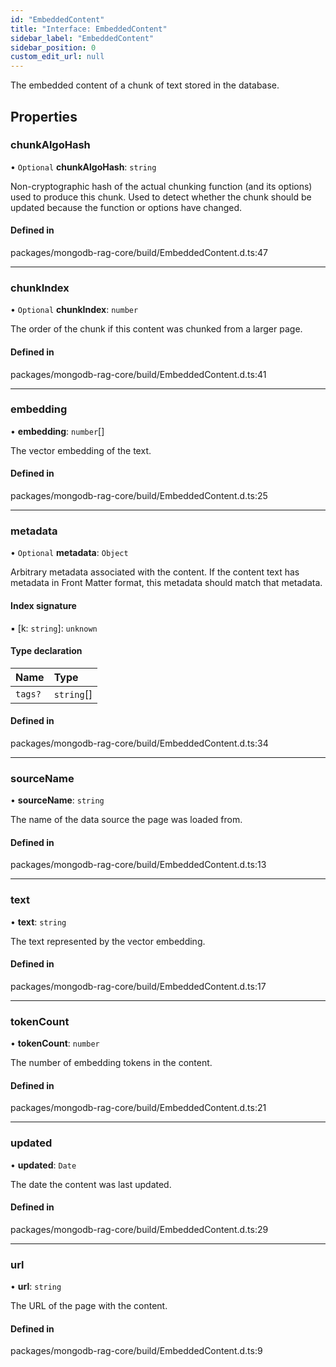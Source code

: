 ```yaml
---
id: "EmbeddedContent"
title: "Interface: EmbeddedContent"
sidebar_label: "EmbeddedContent"
sidebar_position: 0
custom_edit_url: null
---
```


The embedded content of a chunk of text stored in the database.

## Properties

### chunkAlgoHash

• `Optional` **chunkAlgoHash**: `string`

Non-cryptographic hash of the actual chunking function (and its options)
used to produce this chunk. Used to detect whether the chunk should be
updated because the function or options have changed.

#### Defined in

packages/mongodb-rag-core/build/EmbeddedContent.d.ts:47

___

### chunkIndex

• `Optional` **chunkIndex**: `number`

The order of the chunk if this content was chunked from a larger page.

#### Defined in

packages/mongodb-rag-core/build/EmbeddedContent.d.ts:41

___

### embedding

• **embedding**: `number`[]

The vector embedding of the text.

#### Defined in

packages/mongodb-rag-core/build/EmbeddedContent.d.ts:25

___

### metadata

• `Optional` **metadata**: `Object`

Arbitrary metadata associated with the content. If the content text has
metadata in Front Matter format, this metadata should match that metadata.

#### Index signature

▪ [k: `string`]: `unknown`

#### Type declaration

| Name | Type |
| :------ | :------ |
| `tags?` | `string`[] |

#### Defined in

packages/mongodb-rag-core/build/EmbeddedContent.d.ts:34

___

### sourceName

• **sourceName**: `string`

The name of the data source the page was loaded from.

#### Defined in

packages/mongodb-rag-core/build/EmbeddedContent.d.ts:13

___

### text

• **text**: `string`

The text represented by the vector embedding.

#### Defined in

packages/mongodb-rag-core/build/EmbeddedContent.d.ts:17

___

### tokenCount

• **tokenCount**: `number`

The number of embedding tokens in the content.

#### Defined in

packages/mongodb-rag-core/build/EmbeddedContent.d.ts:21

___

### updated

• **updated**: `Date`

The date the content was last updated.

#### Defined in

packages/mongodb-rag-core/build/EmbeddedContent.d.ts:29

___

### url

• **url**: `string`

The URL of the page with the content.

#### Defined in

packages/mongodb-rag-core/build/EmbeddedContent.d.ts:9
